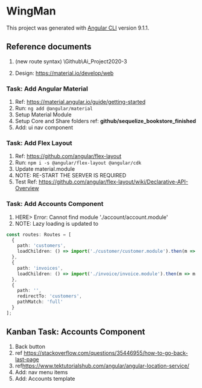 # WingMan

This project was generated with [Angular CLI](https://github.com/angular/angular-cli) version 9.1.1.

## Reference documents

1. (new route syntax) \Github\Ai_Project2020-3

1. Design: <https://material.io/develop/web>

### Task: Add Angular Material

1. Ref: <https://material.angular.io/guide/getting-started>
2. Run: ```ng add @angular/material```
3. Setup Material Module
4. Setup Core and Share folders ref: **github/sequelize_bookstore_finished**
5. Add: ui nav component

### Task: Add Flex Layout

1. Ref: <https://github.com/angular/flex-layout>
2. Run: ```npm i -s @angular/flex-layout @angular/cdk```
3. Update material.module
4. NOTE: RE-START THE SERVER IS REQUIRED
5. Test Ref: <https://github.com/angular/flex-layout/wiki/Declarative-API-Overview>

### Task: Add Accounts Component

1. HERE> Error: Cannot find module './account/account.module'
2. NOTE: Lazy loading is updated to

```TypeScript
const routes: Routes = [
  {
    path: 'customers',
    loadChildren: () => import('./customer/customer.module').then(m => m.CustomerModule)
  },
  {
    path: 'invoices',
    loadChildren: () => import('./invoice/invoice.module').then(m => m.InvoiceModule)
  },
  {
    path: '',
    redirectTo: 'customers',
    pathMatch: 'full'
  }
];
```

## Kanban Task: Accounts Component

1. Back button
2. ref <https://stackoverflow.com/questions/35446955/how-to-go-back-last-page>
3. ref<https://www.tektutorialshub.com/angular/angular-location-service/>
4. Add: nav menu items
5. Add: Accounts template
